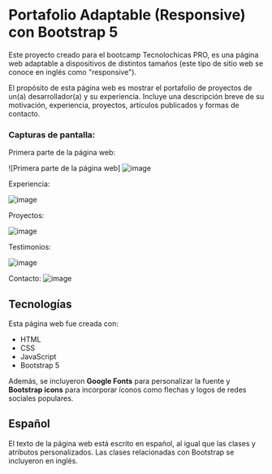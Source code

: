 # Portafolio Adaptable (Responsive) con Bootstrap 5

Este proyecto creado para el bootcamp Tecnolochicas PRO, es una página web adaptable a dispositivos de distintos tamaños (este tipo de sitio web se conoce en inglés como "responsive"). 

El propósito de esta página web es mostrar el portafolio de proyectos de un(a) desarrollador(a) y su experiencia. Incluye una descripción breve de su motivación, experiencia, proyectos, artículos publicados y formas de contacto. 

### Capturas de pantalla:

Primera parte de la página web:

![Primera parte de la página web]
![image](https://github.com/lyazmin72/Portafolio.github.io/assets/75684424/aa9587c5-5e83-4a1c-b18d-2220f642e30d)


Experiencia:

![image](https://github.com/lyazmin72/Portafolio.github.io/assets/75684424/5abb1c1c-0a17-4d3b-88e2-4836bf859b17)

Proyectos:

![image](https://github.com/lyazmin72/Portafolio.github.io/assets/75684424/f5863093-ecef-4439-8310-4ea90c8c2d5e)

Testimonios:

![image](https://github.com/lyazmin72/Portafolio.github.io/assets/75684424/254764ea-a15a-4669-92d5-97c24a5ad036)


Contacto:
![image](https://github.com/lyazmin72/Portafolio.github.io/assets/75684424/b924ec99-805e-43d6-8eb8-648522e38809)


## Tecnologías

Esta página web fue creada con:

* HTML
* CSS
* JavaScript 
* Bootstrap 5

Además, se incluyeron **Google Fonts** para personalizar la fuente y **Bootstrap icons** para incorporar íconos como flechas y logos de redes sociales populares. 

## Español

El texto de la página web está escrito en español, al igual que las clases y atributos personalizados. Las clases relacionadas con Bootstrap se incluyeron en inglés.




